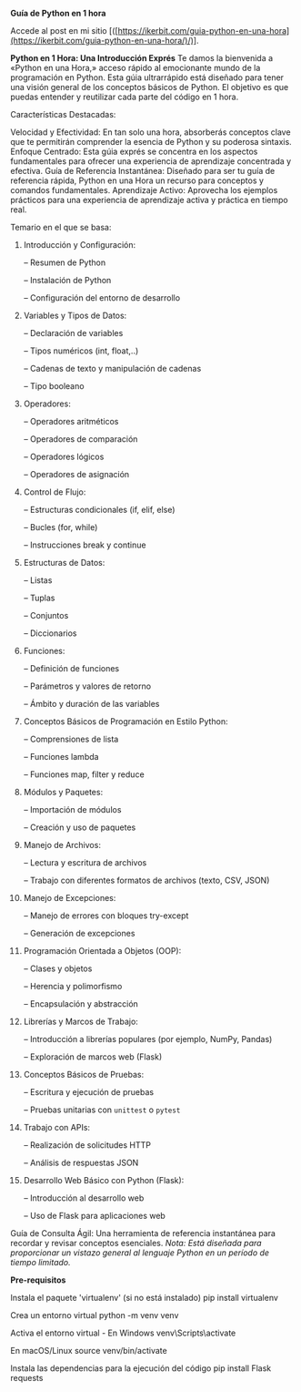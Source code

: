 **Guía de Python en 1 hora**

Accede al post en mi sitio [([https://ikerbit.com/guia-python-en-una-hora](https://ikerbit.com/guia-python-en-una-hora/)/)].

**Python en 1 Hora: Una Introducción Exprés**
Te damos la bienvenida a «Python en una Hora,» acceso rápido al emocionante mundo de la programación en Python. Esta gúia ultrarrápido está diseñado para tener una visión general de los conceptos básicos de Python. El objetivo es que puedas entender y reutilizar cada parte del código en 1 hora.

Características Destacadas:

Velocidad y Efectividad: En tan solo una hora, absorberás conceptos clave que te permitirán comprender la esencia de Python y su poderosa sintaxis.
Enfoque Centrado: Esta gúia exprés se concentra en los aspectos fundamentales para ofrecer una experiencia de aprendizaje concentrada y efectiva.
Guía de Referencia Instantánea: Diseñado para ser tu guía de referencia rápida, Python en una Hora un recurso para conceptos y comandos fundamentales.
Aprendizaje Activo: Aprovecha los ejemplos prácticos para una experiencia de aprendizaje activa y práctica en tiempo real.

Temario en el que se basa:

1. Introducción y Configuración:

   – Resumen de Python

   – Instalación de Python

   – Configuración del entorno de desarrollo

2. Variables y Tipos de Datos:

   – Declaración de variables

   – Tipos numéricos (int, float,..)

   – Cadenas de texto y manipulación de cadenas

   – Tipo booleano

3. Operadores:

   – Operadores aritméticos

   – Operadores de comparación

   – Operadores lógicos

   – Operadores de asignación

4. Control de Flujo:

   – Estructuras condicionales (if, elif, else)

   – Bucles (for, while)

   – Instrucciones break y continue

5. Estructuras de Datos:

   – Listas

   – Tuplas

   – Conjuntos

   – Diccionarios

6. Funciones:

   – Definición de funciones

   – Parámetros y valores de retorno

   – Ámbito y duración de las variables

7. Conceptos Básicos de Programación en Estilo Python:

    – Comprensiones de lista

    – Funciones lambda

    – Funciones map, filter y reduce

8. Módulos y Paquetes:

   – Importación de módulos

   – Creación y uso de paquetes

9. Manejo de Archivos:

   – Lectura y escritura de archivos

   – Trabajo con diferentes formatos de archivos (texto, CSV, JSON)

10. Manejo de Excepciones:

    – Manejo de errores con bloques try-except

    – Generación de excepciones

11. Programación Orientada a Objetos (OOP):

    – Clases y objetos

    – Herencia y polimorfismo

    – Encapsulación y abstracción

12. Librerías y Marcos de Trabajo:

    – Introducción a librerías populares (por ejemplo, NumPy, Pandas)

    – Exploración de marcos web (Flask)

13. Conceptos Básicos de Pruebas:

    – Escritura y ejecución de pruebas

    – Pruebas unitarias con `unittest` o `pytest`

14. Trabajo con APIs:

    – Realización de solicitudes HTTP

    – Análisis de respuestas JSON

15. Desarrollo Web Básico con Python (Flask):

    – Introducción al desarrollo web

    – Uso de Flask para aplicaciones web


Guía de Consulta Ágil: Una herramienta de referencia instantánea para recordar y revisar conceptos esenciales.
*Nota: Está diseñada para proporcionar un vistazo general al lenguaje Python en un período de tiempo limitado.*


**Pre-requisitos**

Instala el paquete 'virtualenv' (si no está instalado)
pip install virtualenv

Crea un entorno virtual
python -m venv venv

Activa el entorno virtual - En Windows
venv\Scripts\activate

En macOS/Linux
source venv/bin/activate

Instala las dependencias para la ejecución del código
pip install Flask requests
